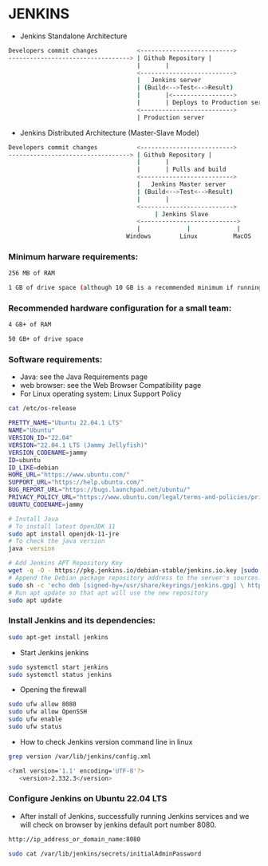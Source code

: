 # JENKINS

- Jenkins Standalone Architecture

```bash
Developers commit changes           <-------------------------->
----------------------------------> | Github Repository |
                                    |       |
                                    <-------------------------->
                                    |   Jenkins server
                                    | (Build<-->Test<-->Result)
                                    |       |<----------------->
                                    |       | Deploys to Production server
                                    <-------------------------->
                                    | Production server

```

- Jenkins Distributed Architecture (Master-Slave Model)

```bash
Developers commit changes           <-------------------------->
----------------------------------> | Github Repository |
                                    |       |
                                    |       | Pulls and build
                                    <-------------------------->
                                    |   Jenkins Master server
                                    | (Build<-->Test<-->Result)
                                    |       |
                                    <-------------------------->
                                         | Jenkins Slave
                                    <--------------------------->
                                    |             |             |
                                 Windows        Linux          MacOS
```

### Minimum harware requirements:

```bash
256 MB of RAM

1 GB of drive space (although 10 GB is a recommended minimum if running Jenkins as a Docker Container)
```

### Recommended hardware configuration for a small team:

```bash
4 GB+ of RAM

50 GB+ of drive space
```

### Software requirements:

- Java: see the Java Requirements page
- web browser: see the Web Browser Compatibility page
- For Linux operating system: Linux Support Policy

```bash
cat /etc/os-release
```

```bash
PRETTY_NAME="Ubuntu 22.04.1 LTS"
NAME="Ubuntu"
VERSION_ID="22.04"
VERSION="22.04.1 LTS (Jammy Jellyfish)"
VERSION_CODENAME=jammy
ID=ubuntu
ID_LIKE=debian
HOME_URL="https://www.ubuntu.com/"
SUPPORT_URL="https://help.ubuntu.com/"
BUG_REPORT_URL="https://bugs.launchpad.net/ubuntu/"
PRIVACY_POLICY_URL="https://www.ubuntu.com/legal/terms-and-policies/privacy-policy"
UBUNTU_CODENAME=jammy
```

```bash
# Install Java
# To install latest OpenJDK 11
sudo apt install openjdk-11-jre
# To check the java version
java -version
```

```bash
# Add Jenkins APT Repository Key
wget -q -O - https://pkg.jenkins.io/debian-stable/jenkins.io.key |sudo gpg --dearmor -o /usr/share/keyrings/jenkins.gpg
# Append the Debian package repository address to the server's sources.list
sudo sh -c 'echo deb [signed-by=/usr/share/keyrings/jenkins.gpg] \ http://pkg.jenkins.io/debian-stable binary/ > /etc/apt/sources.list.d/jenkins.list'
# Run apt update so that apt will use the new repository
sudo apt update
```

### Install Jenkins and its dependencies:

```bash
sudo apt-get install jenkins
```

- Start Jenkins jenkins

```bash
sudo systemctl start jenkins
sudo systemctl status jenkins
```

- Opening the firewall

```bash
sudo ufw allow 8080
sudo ufw allow OpenSSH
sudo ufw enable
sudo ufw status
```

- How to check Jenkins version command line in linux

```bash
grep version /var/lib/jenkins/config.xml

<?xml version='1.1' encoding='UTF-8'?>
   <version>2.332.3</version>
```

### Configure Jenkins on Ubuntu 22.04 LTS

- After install of Jenkins, successfully running Jenkins services and we will check on browser by jenkins default port number 8080.

```bash
http://ip_address_or_domain_name:8080
```

```bash
sudo cat /var/lib/jenkins/secrets/initialAdminPassword
```
